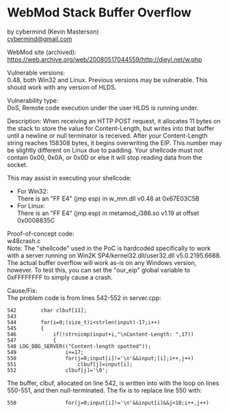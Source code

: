 # WebMod Stack Buffer Overflow
by cybermind (Kevin Masterson)  
cybermind@gmail.com

WebMod site (archived): https://web.archive.org/web/20080517044559/http://djeyl.net/w.php

Vulnerable versions:  
0.48, both Win32 and Linux. Previous versions may be vulnerable. This should work with any version of HLDS.

Vulnerability type:  
DoS, Remote code execution under the user HLDS is running under.

Description:
When receiving an HTTP POST request, it allocates 11 bytes on the stack to store the value for Content-Length, but writes into that buffer until a newline or null terminator is received. After your Content-Length string reaches 158308 bytes, it begins overwriting the EIP. This number may be slightly different on Linux due to padding. Your shellcode must not contain 0x00, 0x0A, or 0x0D or else it will stop reading data from the socket.

This may assist in executing your shellcode:
* For Win32:  
  There is an "FF E4" (jmp esp) in w_mm.dll v0.48 at 0x67E03C5B
* For Linux:  
  There is an "FF E4" (jmp esp) in metamod_i386.so v1.19 at offset 0x0008835C


Proof-of-concept code:  
w48crash.c  
Note: The "shellcode" used in the PoC is hardcoded specifically to work with a server running on Win2K SP4/kernel32.dll/user32.dll v5.0.2195.6688. The actual buffer overflow will work as-is on any Windows version, however. To test this, you can set the "our_eip" global variable to 0xFFFFFFFF to simply cause a crash.

Cause/Fix:  
The problem code is from lines 542-552 in server.cpp:

    542        char clbuf[11];
    543
    544        for(i=0;(size_t)i<strlen(input)-17;i++)
    545        {
    546            if(!strnicmp(input+i,"\nContent-Length: ",17))
    547            {
    548 LOG_DBG_SERVER(("Content-length spotted"));
    549                i+=17;
    550                for(j=0;input[i]!='\n'&&input;[i];i++,j++)
    551                    clbuf[j]=input[i];
    552                clbuf[j]='\0';

The buffer, clbuf, allocated on line 542, is written into with the loop on lines 550-551, and then null-terminated. The fix is to replace line 550 with:

    550                for(j=0;input[i]!='\n'&&input[i]&&j<10;i++,j++)
